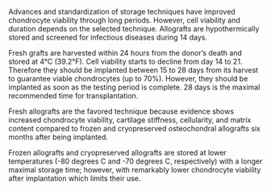Advances and standardization of storage techniques have improved chondrocyte viability through long periods. However, cell viability and duration depends on the selected technique. Allografts are hypothermically stored and screened for infectious diseases during 14 days.

Fresh grafts are harvested within 24 hours from the donor’s death and stored at 4°C (39.2°F). Cell viability starts to decline from day 14 to 21. Therefore they should be implanted between 15 to 28 days from its harvest to guarantee viable chondrocytes (up to 70%). However, they should be implanted as soon as the testing period is complete. 28 days is the maximal recommended time for transplantation.

Fresh allografts are the favored technique because evidence shows increased chondrocyte viability, cartilage stiffness, cellularity, and matrix content compared to frozen and cryopreserved osteochondral allografts six months after being implanted.

Frozen allografts and cryopreserved allografts are stored at lower temperatures (-80 degrees C and -70 degrees C, respectively) with a longer maximal storage time; however, with remarkably lower chondrocyte viability after implantation which limits their use.